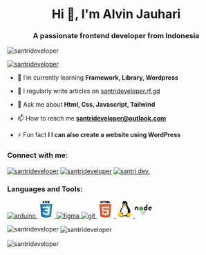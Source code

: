 <h1 align="center">Hi 👋, I'm Alvin Jauhari</h1>
<h3 align="center">A passionate frontend developer from Indonesia</h3>

<p align="left"> <img src="https://komarev.com/ghpvc/?username=santrideveloper&label=Profile%20views&color=0e75b6&style=flat" alt="santrideveloper" /> </p>

<p align="left"> <a href="https://github.com/ryo-ma/github-profile-trophy"><img src="https://github-profile-trophy.vercel.app/?username=santrideveloper" alt="santrideveloper" /></a> </p>

- 🌱 I’m currently learning **Framework, Library, Wordpress**

- 📝 I regularly write articles on [santrideveloper.rf.gd](santrideveloper.rf.gd)

- 💬 Ask me about **Html, Css, Javascript, Tailwind**

- 📫 How to reach me **santrideveloper@outlook.com**

- ⚡ Fun fact **I I can also create a website using WordPress**

<h3 align="left">Connect with me:</h3>
<p align="left">
<a href="https://linkedin.com/in/santrideveloper" target="blank"><img align="center" src="https://raw.githubusercontent.com/rahuldkjain/github-profile-readme-generator/master/src/images/icons/Social/linked-in-alt.svg" alt="santrideveloper" height="30" width="40" /></a>
<a href="https://instagram.com/santrideveloper" target="blank"><img align="center" src="https://raw.githubusercontent.com/rahuldkjain/github-profile-readme-generator/master/src/images/icons/Social/instagram.svg" alt="santrideveloper" height="30" width="40" /></a>
<a href="https://www.youtube.com/c/santri dev." target="blank"><img align="center" src="https://raw.githubusercontent.com/rahuldkjain/github-profile-readme-generator/master/src/images/icons/Social/youtube.svg" alt="santri dev." height="30" width="40" /></a>
</p>

<h3 align="left">Languages and Tools:</h3>
<p align="left"> <a href="https://www.arduino.cc/" target="_blank" rel="noreferrer"> <img src="https://cdn.worldvectorlogo.com/logos/arduino-1.svg" alt="arduino" width="40" height="40"/> </a> <a href="https://www.w3schools.com/css/" target="_blank" rel="noreferrer"> <img src="https://raw.githubusercontent.com/devicons/devicon/master/icons/css3/css3-original-wordmark.svg" alt="css3" width="40" height="40"/> </a> <a href="https://www.figma.com/" target="_blank" rel="noreferrer"> <img src="https://www.vectorlogo.zone/logos/figma/figma-icon.svg" alt="figma" width="40" height="40"/> </a> <a href="https://git-scm.com/" target="_blank" rel="noreferrer"> <img src="https://www.vectorlogo.zone/logos/git-scm/git-scm-icon.svg" alt="git" width="40" height="40"/> </a> <a href="https://www.w3.org/html/" target="_blank" rel="noreferrer"> <img src="https://raw.githubusercontent.com/devicons/devicon/master/icons/html5/html5-original-wordmark.svg" alt="html5" width="40" height="40"/> </a> <a href="https://www.linux.org/" target="_blank" rel="noreferrer"> <img src="https://raw.githubusercontent.com/devicons/devicon/master/icons/linux/linux-original.svg" alt="linux" width="40" height="40"/> </a> <a href="https://nodejs.org" target="_blank" rel="noreferrer"> <img src="https://raw.githubusercontent.com/devicons/devicon/master/icons/nodejs/nodejs-original-wordmark.svg" alt="nodejs" width="40" height="40"/> </a> </p>

<p><img align="left" src="https://github-readme-stats.vercel.app/api/top-langs?username=santrideveloper&show_icons=true&locale=en&layout=compact" alt="santrideveloper" /></p>

<p>&nbsp;<img align="center" src="https://github-readme-stats.vercel.app/api?username=santrideveloper&show_icons=true&locale=en" alt="santrideveloper" /></p>

<p><img align="center" src="https://github-readme-streak-stats.herokuapp.com/?user=santrideveloper&" alt="santrideveloper" /></p>
